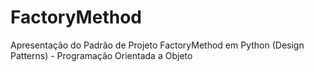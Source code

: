 # FactoryMethod
Apresentação do Padrão de Projeto FactoryMethod em Python (Design Patterns) - Programação Orientada a Objeto


